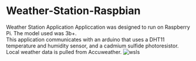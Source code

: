 # Weather-Station-Raspbian
Weather Station Application
Appliccation was designed to run on Raspberry Pi. The model used was 3b+.<br/>
This application communicates with an arduino that uses a DHT11 temperature and humidity sensor, and a cadmium sulfide photoresistor. 
Local weather data is pulled from Accuweather. 
![wsls](https://user-images.githubusercontent.com/22214754/76711293-ea172100-66cb-11ea-9369-ef36785cfc6e.png)
